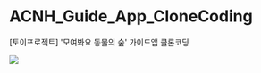# ACNH_Guide_App_CloneCoding
[토이프로젝트] '모여봐요 동물의 숲' 가이드앱 클론코딩

<a href = "https://blog.naver.com/PostView.naver?blogId=libroid&Redirect=View&logNo=222868567205&categoryNo=39&isAfterWrite=true&isMrblogPost=false&isHappyBeanLeverage=true&contentLength=8334&isWeeklyDiaryPopupEnabled=false"><img src = "https://img.shields.io/badge/-BLOG-brightgreen"/></a>
